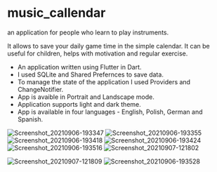 # music_callendar

an application for people who learn to play instruments.

It allows to save your daily game time in the simple calendar. It can be useful for children, helps with motivation and regular exercise.

- An application written using Flutter in Dart.
- I used SQLite and Shared Prefernces to save data.
- To manage the state of the application I used Providers and ChangeNotifier.
- App is avaible in Portrait and Landscape mode.
- Application supports light and dark theme.
- App is available in four languages - English, Polish, German and Spanish.

![Screenshot_20210906-193347](https://user-images.githubusercontent.com/68157494/132331673-38e2d799-b7ba-4889-8cf5-da860fb0661d.png) ![Screenshot_20210906-193355](https://user-images.githubusercontent.com/68157494/132331674-42e47b91-a6a4-48f9-973e-2df5e7dd7d78.png) ![Screenshot_20210906-193418](https://user-images.githubusercontent.com/68157494/132331679-aa631a02-fbf2-46c5-b4fb-8c18a373b8f1.png) ![Screenshot_20210906-193424](https://user-images.githubusercontent.com/68157494/132331680-1698f34c-b7eb-459a-b592-ba7cbd50d0bf.png) ![Screenshot_20210906-193516](https://user-images.githubusercontent.com/68157494/132331682-b1b20e14-fee9-44c1-9203-1e8b7b871f94.png) ![Screenshot_20210907-121802](https://user-images.githubusercontent.com/68157494/132331720-d19a9599-8685-4e87-b936-190c2147fd7f.png)

![Screenshot_20210907-121809](https://user-images.githubusercontent.com/68157494/132331722-ae33ec74-be87-4264-af45-70b900b20ad4.png) ![Screenshot_20210906-193528](https://user-images.githubusercontent.com/68157494/132331686-64f252fd-9ec6-458e-9767-fba914910f1d.png)



